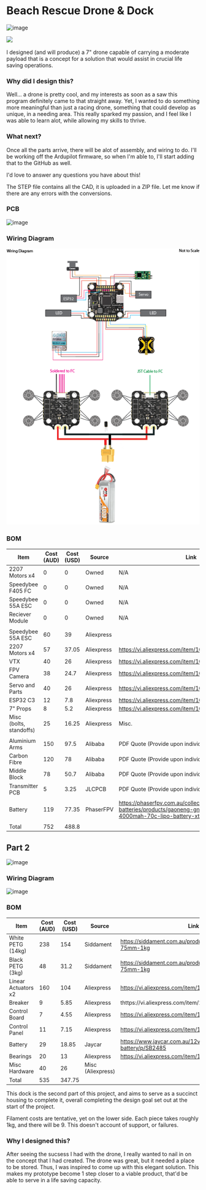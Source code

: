 


# Beach Rescue Drone & Dock

![image](https://i.ibb.co/20Mm7RPm/image.png)

![](https://camo.githubusercontent.com/ab978a630acfd5929c507c800039e5c0058163d2571affbe3aaa27e3e6e9095d/68747470733a2f2f692e6962622e636f2f4d794d316a544e432f696d6167652e706e67)

I designed (and will produce) a 7" drone capable of carrying a moderate payload that is a concept for a solution that would  assist in crucial life saving operations.

### Why did I design this?
 
Well... a drone is pretty cool, and my interests as soon as a saw this program definitely came to that straight away. Yet, I wanted to do something more meaningful than just a racing drone, something that could develop as unique, in a needing area. This really sparked my passion, and I feel like I was able to learn alot, while allowing my skills to thrive.

### What next?

Once all the parts arrive, there will be alot of assembly, and wiring to do. I'll be working off the Ardupilot firmware, so when I'm able to, I'll start adding that to the GitHub as well.

I'd love to answer any questions you have about this!

The STEP file contains all the CAD, it is uploaded in a ZIP file. Let me know if there are any errors with the conversions.

### PCB

![image](https://camo.githubusercontent.com/d61d87119a4a045e1c5bc0b21e8b37fedc22b42a07c2e720e31cd51e6bda4c95/68747470733a2f2f692e6962622e636f2f53376668483468762f696d6167652e706e67)

### Wiring Diagram

![Wiring Diagram.png](https://github.com/toby-alpha/beach-rescue-drone/blob/main/Wiring%20Diagram.png?raw=true)

### BOM

|Item                   |Cost (AUD)|Cost (USD)|Source    |Link                                                                                                                |
|-----------------------|----------|----------|----------|--------------------------------------------------------------------------------------------------------------------|
|2207 Motors x4         |0         |0         |Owned     |N/A                                                                                                                 |
|Speedybee F405 FC      |0         |0         |Owned     |N/A                                                                                                                 |
|Speedybee 55A ESC      |0         |0         |Owned     |N/A                                                                                                                 |
|Reciever Module        |0         |0         |Owned     |N/A                                                                                                                 |
|                       |          |          |          |                                                                                                                    |
|Speedybee 55A ESC      |60        |39        |Aliexpress|                                                                                                                    |
|2207 Motors x4         |57        |37.05     |Aliexpress|https://vi.aliexpress.com/item/1005006356256645.html                                                                |
|VTX                    |40        |26        |Aliexpress|https://vi.aliexpress.com/item/1005006776832075.html                                                                |
|FPV Camera             |38        |24.7      |Aliexpress|https://vi.aliexpress.com/item/1005009066346111.html                                                                |
|Servo and Parts        |40        |26        |Aliexpress|https://vi.aliexpress.com/item/1005008716284050.html                                                                |
|ESP32 C3               |12        |7.8       |Aliexpress|https://vi.aliexpress.com/item/1005008813495235.html                                                                |
|7" Props               |8         |5.2       |Aliexpress|https://vi.aliexpress.com/item/1005008250427353.html                                                                |
|Misc (bolts, standoffs)|25        |16.25     |Aliexpress|Misc.                                                                                                               |
|                       |          |          |          |                                                                                                                    |
|Aluminium Arms         |150       |97.5      |Alibaba   |PDF Quote (Provide upon individual request)                                                                         |
|Carbon Fibre           |120       |78        |Alibaba   |PDF Quote (Provide upon individual request)                                                                         |
|Middle Block           |78        |50.7      |Alibaba   |PDF Quote (Provide upon individual request)                                                                         |
|Transmitter PCB        |5         |3.25      |JLCPCB    |PDF Quote (Provide upon individual request)                                                                         |
|                       |          |          |          |                                                                                                                    |
|Battery                |119       |77.35     |PhaserFPV |https://phaserfpv.com.au/collections/6s-batteries/products/gaoneng-gnb-lihv-6s-228v-4000mah-70c-lipo-battery-xt60-dg|
|                       |          |          |          |                                                                                                                   
|Total                  |752       |488.8     |          |                                                                                                                    |

## Part 2 


![image](https://i.ibb.co/F4qFscSV/image.png)

### Wiring Diagram
![image](https://i.ibb.co/v6cL87qX/image.png)

### BOM

|Item                   |Cost (AUD)|Cost (USD)        |Source    |Link                                                                                                                |
|-----------------------|----------|------------------|----------|--------------------------------------------------------------------------------------------------------------------|
|White PETG (14kg)      |238       |154           |Siddament |https://siddament.com.au/products/white-petg-1-75mm-1kg                                                             |
|Black PETG (3kg)        |48        |31.2             |Siddament |https://siddament.com.au/products/black-tpu-1-75mm-1kg                                                              |
|Linear Actuators x2    |160       |104               |Aliexpress |https://vi.aliexpress.com/item/1005006477151440.html                                                                |
|Breaker                |9         |5.85              |Aliexpress |thttps://vi.aliexpress.com/item/1005006273365319.html                                                               |
|Control Board          |7         |4.55              |Aliexpress |https://vi.aliexpress.com/item/1005004227086403.html                                                                |
|Control Panel          |11        |7.15              |Aliexpress |https://vi.aliexpress.com/item/1005004227086403.html                                                                |
|Battery                |29        |18.85             |Jaycar    |https://www.jaycar.com.au/12v-6-5ah-sla-battery/p/SB2485                                                            |
|Bearings               |20        |13                |Aliexpress |https://vi.aliexpress.com/item/1005006822613982.html                                                                |
|Misc Hardware          |40        |26                |Misc (Aliexpress)|                                                                                                                                                                                                         |
|Total                  |535       |347.75            |          |                                                                                                                    |

This dock is the second part of this project, and aims to serve as a succinct housing to complete it, overall completing the design goal set out at the start of the project.

Filament costs are tentative, yet on the lower side. Each piece takes roughly 1kg, and there will be 9. This doesn't account of support, or failures.

### Why I designed this?

After seeing the sucsess I had with the drone, I really wanted to nail in on the concept that I had created. The drone was great, but it needed a place to be stored. Thus, I was inspired to come up with this elegant solution. This makes my prototype become 1 step closer to a viable product, that'd be able to serve in a life saving capacity.
